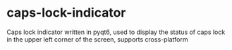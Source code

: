# caps-lock-indicator
Caps lock indicator written in pyqt6, used to display the status of caps lock in the upper left corner of the screen, supports cross-platform
